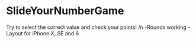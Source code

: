# SlideYourNumberGame
Try to select the correct value and check your points!
/n
-Rounds working
-Layout for iPhone X, SE and 6
